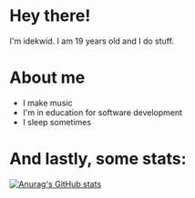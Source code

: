 # Hey there!

I'm idekwid. I am 19 years old and I do stuff.

# About me 
- I make music 
- I'm in education for software development
- I sleep sometimes

# And lastly, some stats:

[![Anurag's GitHub stats](https://github-readme-stats.vercel.app/api?username=idekwid&theme=transparent&show_icons=true)](https://github.com/anuraghazra/github-readme-stats)
